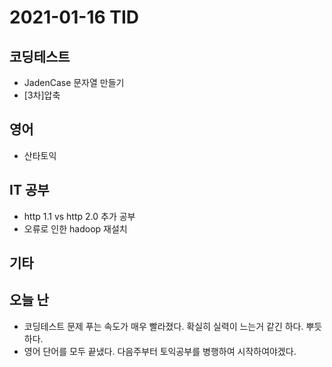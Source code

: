 # 2021-01-16 TID

## 코딩테스트

- JadenCase 문자열 만들기
- [3차]압축

## 영어

- 산타토익

## IT 공부

- http 1.1 vs http 2.0 추가 공부
- 오류로 인한 hadoop 재설치

## 기타

## 오늘 난

- 코딩테스트 문제 푸는 속도가 매우 빨라졌다. 확실히 실력이 느는거 같긴 하다. 뿌듯하다.
- 영어 단어를 모두 끝냈다. 다음주부터 토익공부를 병행하여 시작하여야겠다.
